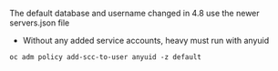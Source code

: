 
The default database and username changed in 4.8
use the newer servers.json file

- Without any added service accounts, heavy must run with anyuid

```
oc adm policy add-scc-to-user anyuid -z default
```
